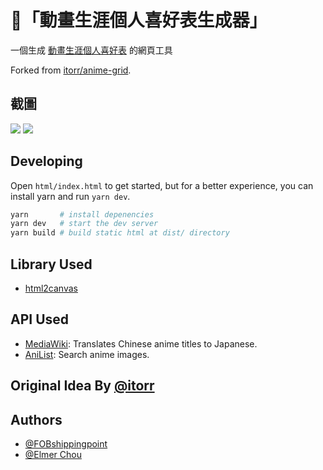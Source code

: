 # 🤖「動畫生涯個人喜好表生成器」

一個生成 [動畫生涯個人喜好表](https://fobshippingpoint.github.io/anime-grid/) 的網頁工具

Forked from [itorr/anime-grid](https://github.com/itorr/anime-grid).

## 截圖

![](https://i.imgur.com/3W13QNP.png) ![](https://i.imgur.com/bfQDgGM.png)

## Developing

Open `html/index.html` to get started, but for a better experience, you can
install yarn and run `yarn dev`.

```sh
yarn       # install depenencies
yarn dev   # start the dev server
yarn build # build static html at dist/ directory
```

## Library Used

- [html2canvas](https://github.com/niklasvh/html2canvas)

## API Used

- [MediaWiki](https://www.mediawiki.org/wiki/API:Main_page): Translates Chinese
  anime titles to Japanese.
- [AniList](https://anilist.gitbook.io/anilist-apiv2-docs/): Search anime
  images.

## Original Idea By [@itorr](https://github.com/itorr/anime-grid)

## Authors

- [@FOBshippingpoint](https://github.com/FOBshippingpoint)
- [@Elmer Chou](https://github.com/elmerchou)
